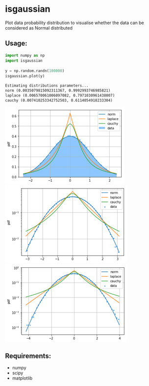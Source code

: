 # isgaussian
Plot data probability distribution to visualise whether the data can be considered as Normal distributed

## Usage:
```python
import numpy as np
import isgaussian

y = np.random.randn(100000)
isgaussian.plot(y)
```
```
Estimating distributions parameters...
norm (0.0035079815092311367, 0.9992993746985821)
laplace (0.006570061006097082, 0.7971030961438007)
cauchy (0.007410253342752503, 0.6114054918233304)
```

![](examples/hist.png?raw=true)  
![](examples/pdf1.png?raw=true)  
![](examples/pdf2.png?raw=true)  

## Requirements:
- numpy
- scipy
- matplotlib
